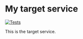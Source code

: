 # My target service

[![Tests](https://github.com/avans-devops/avans-devops-2324-casdenteneer-mohammadparwani/actions/workflows/targettests.yml/badge.svg)](https://github.com/avans-devops/avans-devops-2324-casdenteneer-mohammadparwani/actions/workflows/targettests.yml)

This is the target service. 